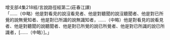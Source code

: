增支部4集218經/言說路徑經第二(莊春江譯)  
「……（中略）他是對看見的說沒看見者、他是對聽聞的說沒聽聞者、他是對已所覺的說無覺知者、他是對已所識的說無識知者，……（中略）他是對看見的說看見者、他是對聽聞的說聽聞者、他是對已所覺的說已所覺者、他是對已所識的說已所識者，[……（中略）]。」  
  
  
